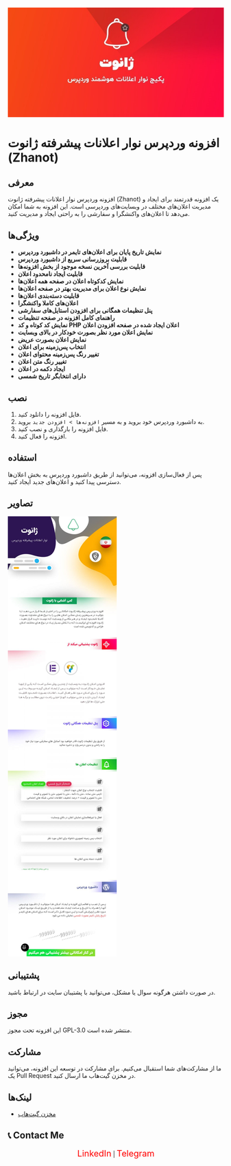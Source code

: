 ![تصویر 1](assets/images/1.jpg)

# افزونه وردپرس نوار اعلانات پیشرفته ژانوت (Zhanot)

## معرفی
افزونه وردپرس نوار اعلانات پیشرفته ژانوت (Zhanot) یک افزونه قدرتمند برای ایجاد و مدیریت اعلان‌های مختلف در وبسایت‌های وردپرسی است. این افزونه به شما امکان می‌دهد تا اعلان‌های واکنشگرا و سفارشی را به راحتی ایجاد و مدیریت کنید.

## ویژگی‌ها
- **نمایش تاریخ پایان برای اعلان‌های تایمر در داشبورد وردپرس**
- **قابلیت بروزرسانی سریع از داشبورد وردپرس**
- **قابلیت بررسی آخرین نسخه موجود از بخش افزونه‌ها**
- **قابلیت ایجاد نامحدود اعلان**
- **نمایش کدکوتاه اعلان در صفحه همه اعلان‌ها**
- **نمایش نوع اعلان برای مدیریت بهتر در صفحه اعلان‌ها**
- **قابلیت دسته‌بندی اعلان‌ها**
- **اعلان‌های کاملا واکنشگرا**
- **پنل تنظیمات همگانی برای افزودن استایل‌های سفارشی**
- **راهنمای کامل افزونه در صفحه تنظیمات**
- **نمایش کد کوتاه و کد PHP اعلان ایجاد شده در صفحه افزودن اعلان**
- **نمایش اعلان مورد نظر بصورت خودکار در بالای وبسایت**
- **نمایش اعلان بصورت عریض**
- **انتخاب پس‌زمینه برای اعلان**
- **تغییر رنگ پس‌زمینه محتوای اعلان**
- **تغییر رنگ متن اعلان**
- **ایجاد دکمه در اعلان**
- **دارای انتخابگر تاریخ شمسی**

## نصب
1. فایل افزونه را دانلود کنید.
2. به داشبورد وردپرس خود بروید و به مسیر `افزونه‌ها > افزودن جدید` بروید.
3. فایل افزونه را بارگذاری و نصب کنید.
4. افزونه را فعال کنید.

## استفاده
پس از فعال‌سازی افزونه، می‌توانید از طریق داشبورد وردپرس به بخش اعلان‌ها دسترسی پیدا کنید و اعلان‌های جدید ایجاد کنید.

## تصاویر
![تصویر 2](assets/images/2.jpg)

## پشتیبانی
در صورت داشتن هرگونه سوال یا مشکل، می‌توانید با پشتیبان سایت در ارتباط باشید.

## مجوز
این افزونه تحت مجوز GPL-3.0 منتشر شده است.

## مشارکت
ما از مشارکت‌های شما استقبال می‌کنیم. برای مشارکت در توسعه این افزونه، می‌توانید یک Pull Request در مخزن گیت‌هاب ما ارسال کنید.

## لینک‌ها

- [مخزن گیت‌هاب](https://github.com/morpheusadam/zhanot.git)


## 📞 Contact Me
<div align="center">
    <a href="https://www.linkedin.com/in/hesam-ahmadpour" style="color: red; font-size: 20px; text-decoration: none;">LinkedIn</a> |
    <a href="https://t.me/morpheusadam" style="color: red; font-size: 20px; text-decoration: none;">Telegram</a>
</div>

